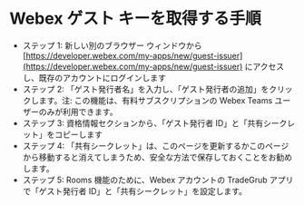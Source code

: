 # Webex ゲスト キーを取得する手順
- ステップ 1: 新しい別のブラウザー ウィンドウから [https://developer.webex.com/my-apps/new/guest-issuer](https://developer.webex.com/my-apps/new/guest-issuer) にアクセスし、既存のアカウントにログインします
- ステップ 2: 「ゲスト発行者名」を入力し、「ゲスト発行者の追加」をクリックします。注: この機能は、有料サブスクリプションの Webex Teams ユーザーのみが利用できます。
- ステップ 3: 資格情報セクションから、「ゲスト発行者 ID」と「共有シークレット」をコピーします
- ステップ 4: 「共有シークレット」は、このページを更新するかこのページから移動すると消えてしまうため、安全な方法で保存しておくことをお勧めします。
- ステップ 5: Rooms 機能のために、Webex アカウントの TradeGrub アプリで「ゲスト発行者 ID」と「共有シークレット」を設定します。
